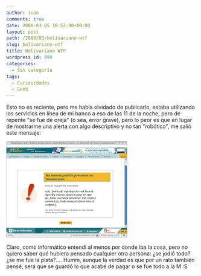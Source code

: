 ```yaml
---
author: ivan
comments: true
date: 2008-03-05 10:53:00+00:00
layout: post
path: /2008/03/bolivariano-wtf
slug: bolivariano-wtf
title: Bolivariano WTF
wordpress_id: 899
categories:
  - Sin categoría
tags:
  - Curiosidades
  - Geek
---
```


Esto no es reciente, pero me había olvidado de publicarlo, estaba utilizando los servicios en línea de mi banco a eso de las 11 de la noche, pero de repente "se fue de oreja" (o sea, error grave), pero lo peor es que en lugar de mostrarme una alerta con algo descriptivo y no tan "robótico", me salió este mensaje:

[![](./Pantallazo-Mozilla-Firefox.png)](http://4.bp.blogspot.com/_T2UWuNJg3dQ/R85Ev1Q8d2I/AAAAAAAAAWs/NvzuV6O4ufo/s1600-h/Pantallazo+-+Mozilla+Firefox.png)

Claro, como informático entendí al menos por donde iba la cosa, pero no quiero saber qué hubiera pensado cualquier otra persona: ¿se jodió todo? ¿se me fue la plata?.... Humm, aunque la verdad es que por un rato también pensé, será que se guardó lo que acabé de pagar o se fue todo a la M :S
